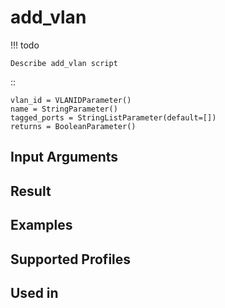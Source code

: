 

# add_vlan

<!-- prettier-ignore -->
!!! todo

    Describe add_vlan script

::

    vlan_id = VLANIDParameter()
    name = StringParameter()
    tagged_ports = StringListParameter(default=[])
    returns = BooleanParameter()


Input Arguments
---------------

Result
------

Examples
--------

Supported Profiles
------------------

Used in
-------
